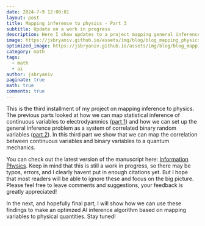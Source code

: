 ```yaml
---
date: 2024-7-9 12:00:01
layout: post
title: Mapping inference to physics - Part 3
subtitle: Update on a work in progress
description: Here I show updates to a project mapping general inference to physics.
image: https://jsbryaniv.github.io/assets/img/blog/blog_mapping_physics_to_inference.jpg
optimized_image: https://jsbryaniv.github.io/assets/img/blog/blog_mapping_physics_to_inference.jpg
category: math
tags:
  - math
  - ai
author: jsbryaniv
paginate: true
math: true
comments: true
---
```


This is the third installment of my project on mapping inference to physics. The previous parts looked at how we can map statistical inference of continuous variables to electrodyanmics ([part 1](https://jsbryaniv.github.io/information-physics-part-one/)) and how we can set up the general inference problem as a system of correlated binary random variables ([part 2](https://jsbryaniv.github.io/mapping-inference-to-physics/)). In this third part we show that we can map the correlation between continuous variables and binary variables to a quantum mechanics.

You can check out the latest version of the manuscript here: [Information Physics](https://jsbryaniv.github.io/files/Info_Physics_part3.pdf). Keep in mind that this is still a work in progress, so there may be typos, errors, and I clearly havent put in enough citations yet. But I hope that most readers will be able to ignore these and focus on the big picture. Please feel free to leave comments and suggestions, your feedback is greatly appreciated!

In the next, and hopefully final part, I will show how we can use these findings to make an optimzed AI inference algorithm based on mapping variables to physical quantities. Stay tuned!

